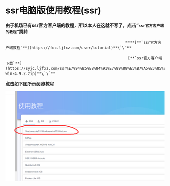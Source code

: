# ssr电脑版使用教程\(ssr\)

**由于机场已有ssr官方客户端的教程，所以本人在这就不写了，点击“`ssr官方客户端的教程`”跳转**

                                                         ****[**`ssr官方客户端教程`**](https://foc.ljfxz.com/user/tutorial)**\`\`**

                                                          [**`ssr官方客户端下载`**](https://syjc.ljfxz.com/ssr%E7%94%B5%E8%84%91%E7%89%88%E5%B7%A5%E5%85%B7/ShadowsocksR-win-4.9.2.zip)**\`\`**

**点击如下图所示阅览教程**

![](.gitbook/assets/ssr.png)

